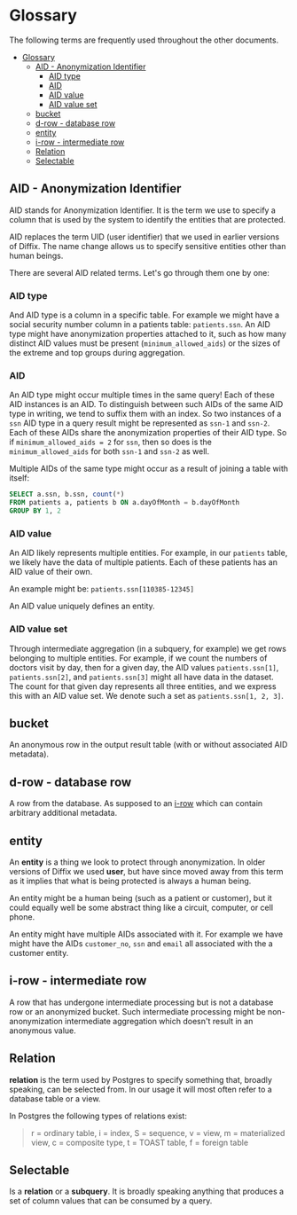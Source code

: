 # Glossary

The following terms are frequently used throughout the other documents.

- [Glossary](#glossary)
  - [AID - Anonymization Identifier](#aid---anonymization-identifier)
    - [AID type](#aid-type)
    - [AID](#aid)
    - [AID value](#aid-value)
    - [AID value set](#aid-value-set)
  - [bucket](#bucket)
  - [d-row - database row](#d-row---database-row)
  - [entity](#entity)
  - [i-row - intermediate row](#i-row---intermediate-row)
  - [Relation](#relation)
  - [Selectable](#selectable)


## AID - Anonymization Identifier

AID stands for Anonymization Identifier. It is the term we use to specify a column that is used
by the system to identify the entities that are protected.

AID replaces the term UID (user identifier) that we used in earlier versions of Diffix. The name change allows us to specify
sensitive entities other than human beings.

There are several AID related terms. Let's go through them one by one:

### AID type

And AID type is a column in a specific table. For example we might have a social security number column in
a patients table: `patients.ssn`. An AID type might have anonymization properties attached to it, such as how
many distinct AID values must be present (`minimum_allowed_aids`) or the sizes of the extreme and top groups
during aggregation.

### AID

An AID type might occur multiple times in the same query! Each of these AID instances is an AID.
To distinguish between such AIDs of the same AID type in writing, we tend to suffix them with an index.
So two instances of a `ssn` AID type in a query result might be represented as `ssn-1` and `ssn-2`.
Each of these AIDs share the anonymization properties of their AID type. So if `minimum_allowed_aids = 2`
for `ssn`, then so does is the `minimum_allowed_aids` for both `ssn-1` and `ssn-2` as well.

Multiple AIDs of the same type might occur as a result of joining a table with itself:

```sql
SELECT a.ssn, b.ssn, count(*)
FROM patients a, patients b ON a.dayOfMonth = b.dayOfMonth
GROUP BY 1, 2
```

### AID value

An AID likely represents multiple entities.
For example, in our `patients` table, we likely have the data of multiple patients.
Each of these patients has an AID value of their own.

An example might be: `patients.ssn[110385-12345]`

An AID value uniquely defines an entity.


### AID value set

Through intermediate aggregation (in a subquery, for example) we get rows belonging to multiple entities.
For example, if we count the numbers of doctors visit by day, then for a given day, the AID values
`patients.ssn[1]`, `patients.ssn[2]`, and `patients.ssn[3]` might all have data in the dataset.
The count for that given day represents all three entities, and we express this with an AID value set.
We denote such a set as `patients.ssn[1, 2, 3]`.


## bucket

An anonymous row in the output result table (with or without associated AID metadata).


## d-row - database row

A row from the database. As supposed to an [i-row](#irow---intermediate-row) which can contain arbitrary additional metadata.


## entity

An **entity** is a thing we look to protect through anonymization.
In older versions of Diffix we used **user**, but have since moved away from this term as
it implies that what is being protected is always a human being.

An entity might be a human being (such as a patient or customer), but it could equally well
be some abstract thing like a circuit, computer, or cell phone.

An entity might have multiple AIDs associated with it. For example we have might have the AIDs
`customer_no`, `ssn` and `email` all associated with the a customer entity.


## i-row - intermediate row

A row that has undergone intermediate processing but is not a database row or an anonymized bucket.
Such intermediate processing might be non-anonymization intermediate aggregation which doesn't result in an anonymous value.


## Relation

**relation** is the term used by Postgres to specify something that, broadly speaking, can be selected from. In our usage it will most often refer to a database table or a view.

In Postgres the following types of relations exist:

> r = ordinary table, i = index, S = sequence, v = view, m = materialized view, c = composite type, t = TOAST table, f = foreign table


## Selectable

Is a **relation** or a **subquery**. It is broadly speaking anything that produces a set of column values that can be consumed by a query.